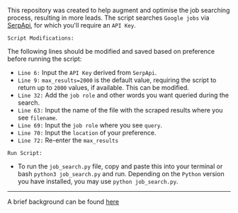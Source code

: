 This repository was created to help augment and optimise the job searching process, resulting in more leads. The script searches `Google jobs` via [SerpApi](https://medium.com/r/?url=http%3A%2F%2Fserpapi.com), for which you'll require an `API Key`.

`Script Modifications:`

The following lines should be modified and saved based on preference before running the script:
- `Line 6:` Input the `API Key` derived from `SerpApi`.
- `Line 9:` `max_results=2000` is the default value, requiring the script to return up to `2000` values, if available. This can be modified.
- `Line 32:` Add the `job role` and other words you want queried during the search.
- `Line 63:` Input the name of the file with the scraped results where you see `filename`.
- `Line 69:` Input the `job role` where you see `query`.
- `Line 70:` Input the `location` of your preference.
- `Line 72:` Re-enter the `max_results`

`Run Script:`
- To run the `job_search.py` file, copy and paste this into your terminal or bash `python3 job_search.py` and run. Depending on the `Python` version you have installed, you may use `python job_search.py`.

-----------------

A brief background can be found [here](https://medium.com/@aoluf/improve-optimise-your-job-search-f33a543bb54e)
